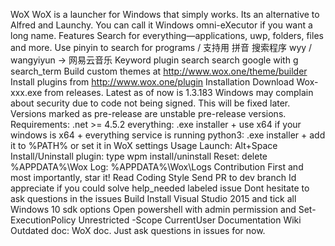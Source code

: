 WoX WoX is a launcher for Windows that simply works. Its an alternative to Alfred and Launchy. You can call it Windows omni-eXecutor if you want a long name. Features Search for everything—applications, uwp, folders, files and more. Use pinyin to search for programs / 支持用 拼音 搜索程序 wyy / wangyiyun → 网易云音乐 Keyword plugin search search google with g search_term Build custom themes at http://www.wox.one/theme/builder Install plugins from http://www.wox.one/plugin Installation Download Wox-xxx.exe from releases. Latest as of now is 1.3.183 Windows may complain about security due to code not being signed. This will be fixed later. Versions marked as pre-release are unstable pre-release versions. Requirements: .net >= 4.5.2 everything: .exe installer + use x64 if your windows is x64 + everything service is running python3: .exe installer + add it to %PATH% or set it in WoX settings Usage Launch: Alt+Space Install/Uninstall plugin: type wpm install/uninstall Reset: delete %APPDATA%\Wox Log: %APPDATA%\Wox\Logs Contribution First and most importantly, star it! Read Coding Style Send PR to dev branch Id appreciate if you could solve help_needed labeled issue Dont hesitate to ask questions in the issues Build Install Visual Studio 2015 and tick all Windows 10 sdk options Open powershell with admin permission and Set-ExecutionPolicy Unrestricted -Scope CurrentUser Documentation Wiki Outdated doc: WoX doc. Just ask questions in issues for now.